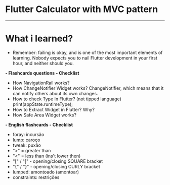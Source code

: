 # Flutter Calculator with MVC pattern

---


# What i learned?

- Remember: failing is okay, and is one of the most important elements of learning. Nobody expects you to nail Flutter development in your first hour, and neither should you.


**- Flashcards questions - Checklist**

- How NavigationRail works?
- How ChangeNotifier Widget works? ChangeNotifier, which means that it can notify others about its own changes.
- How to check Type In Flutter? (not tipped language)
  print(appState.runtimeType);
- How to Extract Widget in Flutter? Why?
- How Safe Area Widget works?

**- English flashcards - Checklist**

- foray: incursão
- lump: caroço
- tweak: puxão
- ">" = greater than
- "<" = less than (ins't lower then)
- "[" / "]" - opening/closing SQUARE bracket
- "{" / "}" - opening/closing CURLY bracket
- lumped: amontoado (amontoar)
- constraints: restrições
